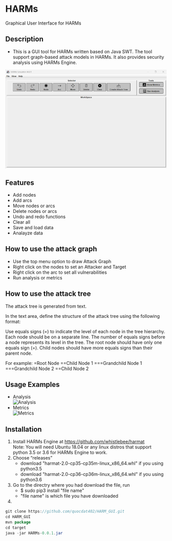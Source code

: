# HARMs
Graphical User Interface for HARMs

## Description
-	This is a GUI tool for HARMs written based on Java SWT. The tool support graph-based attack models in HARMs. It also provides security analysis using HARMs Engine.

![Main](./img/main.png)
 
## Features
-	Add nodes
-	Add arcs
-	Move nodes or arcs
-	Delete nodes or arcs
-	Undo and redo functions
-	Clear all
-	Save and load data
-	Analayze data

## How to use the attack graph
- Use the top menu option to draw Attack Graph
- Right click on the nodes to set an Attacker and Target
- Right click on the arc to set all vulnerabilities 
- Run analysis or metrics

## How to use the attack tree
The attack tree is generated from text.

In the text area, define the structure of the attack tree using the following format:

Use equals signs (=) to indicate the level of each node in the tree hierarchy.
Each node should be on a separate line.
The number of equals signs before a node represents its level in the tree.
The root node should have only one equals sign (=).
Child nodes should have more equals signs than their parent node.

For example:
=Root Node
==Child Node 1
===Grandchild Node 1
===Grandchild Node 2
==Child Node 2

## Usage Examples
- Analysis<br />
![Analysis](./img/analysis.png)
- Metrics<br />
![Metrics](./img/metrics.png)

## Installation
1. Install HARMs Engine at https://github.com/whistlebee/harmat<br />
   Note: You will need Ubuntu 18.04 or any linux distros that support python 3.5 or 3.6 for HARMs Engine to work.
2. Choose “releases”
   - download "harmat-2.0-cp35-cp35m-linux_x86_64.whl" if you using python3.5
   - download "harmat-2.0-cp36-cp36m-linux_x86_64.whl" if you using python3.6
3. Go to the directry where you had download the file, run
    - $ sudo pip3 install "file name"
    - "file name" is which file you have downloaded
4.     
```java
git clone https://github.com/quocdat402/HARM_GUI.git
cd HARM_GUI
mvn package
cd target
java -jar HARMs-0.0.1.jar
```
